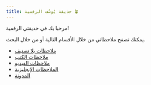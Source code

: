 ```yaml
---
title: حديقة يُوسُف الرقمية 🪴
---
```


مرحبا بك في حديقتي الرقمية!

يمكنك تصفح ملاحظاتي من خلال الأقسام التالية أو من خلال البحث.



- [ملاحظات بلا تصنيف](/notes)
- [ملاحظات الكتب](/notes/books)
- [ملاحظات الفيديو](/notes/videos)
- [الملاحظات اﻹنجليزية](https://notes.yshalsager.com/en/)
- [المدونة](https://yshalsager.com/ar/)